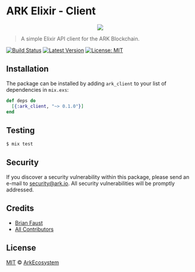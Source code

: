 # ARK Elixir - Client

<p align="center">
    <img src="https://github.com/ArkEcosystem/elixir-client/blob/master/banner.png" />
</p>

> A simple Elixir API client for the ARK Blockchain.

[![Build Status](https://img.shields.io/travis/ArkEcosystem/elixir-client/master.svg?style=flat-square)](https://travis-ci.org/ArkEcosystem/elixir-client)
[![Latest Version](https://img.shields.io/github/release/ArkEcosystem/elixir-client.svg?style=flat-square)](https://github.com/ArkEcosystem/elixir-client/releases)
[![License: MIT](https://img.shields.io/badge/License-MIT-yellow.svg)](https://opensource.org/licenses/MIT)

## Installation

The package can be installed by adding `ark_client` to your list of dependencies in `mix.exs`:

```elixir
def deps do
  [{:ark_client, "~> 0.1.0"}]
end
```

## Testing

``` bash
$ mix test
```

## Security

If you discover a security vulnerability within this package, please send an e-mail to security@ark.io. All security vulnerabilities will be promptly addressed.

## Credits

- [Brian Faust](https://github.com/faustbrian)
- [All Contributors](../../../../contributors)

## License

[MIT](LICENSE) © [ArkEcosystem](https://ark.io)
